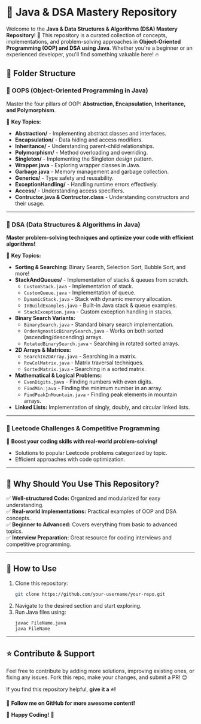 # 🚀 Java & DSA Mastery Repository

Welcome to the **Java & Data Structures & Algorithms (DSA) Mastery Repository**! 🎯 This repository is a curated collection of concepts, implementations, and problem-solving approaches in **Object-Oriented Programming (OOP) and DSA using Java**. Whether you're a beginner or an experienced developer, you'll find something valuable here! 🔥

## 📂 Folder Structure

### 🔷 OOPS (Object-Oriented Programming in Java)
Master the four pillars of OOP: **Abstraction, Encapsulation, Inheritance, and Polymorphism**.

📌 **Key Topics:**
- **Abstraction/** - Implementing abstract classes and interfaces.
- **Encapsulation/** - Data hiding and access modifiers.
- **Inheritance/** - Understanding parent-child relationships.
- **Polymorphism/** - Method overloading and overriding.
- **Singleton/** - Implementing the Singleton design pattern.
- **Wrapper.java** - Exploring wrapper classes in Java.
- **Garbage.java** - Memory management and garbage collection.
- **Generics/** - Type safety and reusability.
- **ExceptionHandling/** - Handling runtime errors effectively.
- **Access/** - Understanding access specifiers.
- **Contructor.java & Contructor.class** - Understanding constructors and their usage.

---

### 🔷 DSA (Data Structures & Algorithms in Java)
**Master problem-solving techniques and optimize your code with efficient algorithms!**

📌 **Key Topics:**
- **Sorting & Searching:** Binary Search, Selection Sort, Bubble Sort, and more!
- **StackAndQueues/** - Implementation of stacks & queues from scratch.
  - `CustomStack.java` - Implementation of stack.
  - `CustomQueue.java` - Implementation of queue.
  - `DynamicStack.java` - Stack with dynamic memory allocation.
  - `InBuildExamples.java` - Built-in Java stack & queue examples.
  - `StackException.java` - Custom exception handling in stacks.
- **Binary Search Variants:**
  - `BinarySearch.java` - Standard binary search implementation.
  - `OrderAgnosticBinarySearch.java` - Works on both sorted (ascending/descending) arrays.
  - `RotatedBinarySearch.java` - Searching in rotated sorted arrays.
- **2D Arrays & Matrices:**
  - `SearchIn2DArray.java` - Searching in a matrix.
  - `RowColMatrix.java` - Matrix traversal techniques.
  - `SortedMatrix.java` - Searching in a sorted matrix.
- **Mathematical & Logical Problems:**
  - `EvenDigits.java` - Finding numbers with even digits.
  - `FindMin.java` - Finding the minimum number in an array.
  - `FindPeakInMountain.java` - Finding peak elements in mountain arrays.
- **Linked Lists:** Implementation of singly, doubly, and circular linked lists.

---

### 🔷 Leetcode Challenges & Competitive Programming
🚀 **Boost your coding skills with real-world problem-solving!**
- Solutions to popular Leetcode problems categorized by topic.
- Efficient approaches with code optimization.

---

## 🚀 Why Should You Use This Repository?
✅ **Well-structured Code:** Organized and modularized for easy understanding.  
✅ **Real-world Implementations:** Practical examples of OOP and DSA concepts.  
✅ **Beginner to Advanced:** Covers everything from basic to advanced topics.  
✅ **Interview Preparation:** Great resource for coding interviews and competitive programming.  

---

## 📌 How to Use
1. Clone this repository:
   ```sh
   git clone https://github.com/your-username/your-repo.git
   ```
2. Navigate to the desired section and start exploring.
3. Run Java files using:
   ```sh
   javac FileName.java
   java FileName
   ```

---

## ⭐ Contribute & Support
Feel free to contribute by adding more solutions, improving existing ones, or fixing any issues. Fork this repo, make your changes, and submit a PR! 😊

If you find this repository helpful, **give it a ⭐!**

🔗 **Follow me on GitHub for more awesome content!**

🚀 **Happy Coding!** 🎯
